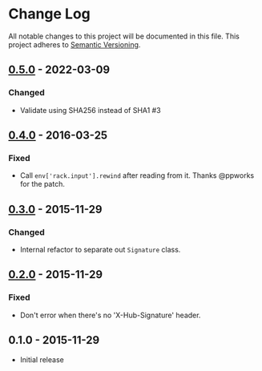 # Change Log

All notable changes to this project will be documented in this file.
This project adheres to [Semantic Versioning](http://semver.org/).

## [0.5.0] - 2022-03-09

### Changed

- Validate using SHA256 instead of SHA1 #3

## [0.4.0] - 2016-03-25

### Fixed

- Call `env['rack.input'].rewind` after reading from it. Thanks @ppworks for the patch.

## [0.3.0] - 2015-11-29

### Changed

- Internal refactor to separate out `Signature` class.

## [0.2.0] - 2015-11-29

### Fixed

- Don't error when there's no 'X-Hub-Signature' header.


## 0.1.0 - 2015-11-29

- Initial release

[0.2.0]: https://github.com/chrismytton/rack-github_webhooks/compare/v0.1.0...v0.2.0
[0.3.0]: https://github.com/chrismytton/rack-github_webhooks/compare/v0.2.0...v0.3.0
[0.4.0]: https://github.com/chrismytton/rack-github_webhooks/compare/v0.3.0...v0.4.0
[0.5.0]: https://github.com/chrismytton/rack-github_webhooks/compare/v0.4.0...v0.5.0
